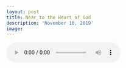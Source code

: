 ```yaml
---
layout: post
title: Near to the Heart of God
description: 'November 10, 2019'
image:
---
```


<audio controls>
  <source src="http://docs.google.com/uc?export=open&id=1-WFh6Ybfuf11y-xSG80hDRLEVXfOvvv9" type="audio/mp3">
Your browser does not support the audio element.
</audio>
